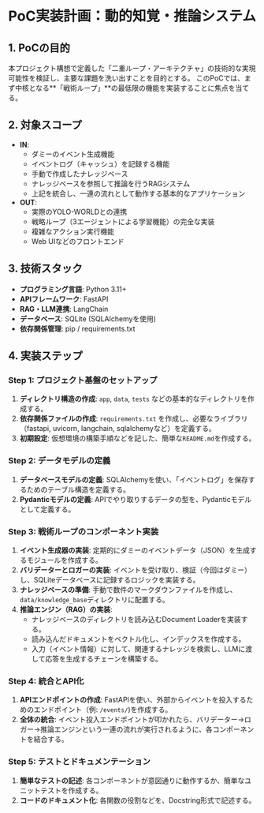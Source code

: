 # PoC実装計画：動的知覚・推論システム

## 1. PoCの目的

本プロジェクト構想で定義した「二重ループ・アーキテクチャ」の技術的な実現可能性を検証し、主要な課題を洗い出すことを目的とする。
このPoCでは、まず中核となる**「戦術ループ」**の最低限の機能を実装することに焦点を当てる。

## 2. 対象スコープ

*   **IN**:
    *   ダミーのイベント生成機能
    *   イベントログ（キャッシュ）を記録する機能
    *   手動で作成したナレッジベース
    *   ナレッジベースを参照して推論を行うRAGシステム
    *   上記を統合し、一連の流れとして動作する基本的なアプリケーション
*   **OUT**:
    *   実際のYOLO-WORLDとの連携
    *   戦略ループ（3エージェントによる学習機能）の完全な実装
    *   複雑なアクション実行機能
    *   Web UIなどのフロントエンド

## 3. 技術スタック

*   **プログラミング言語**: Python 3.11+
*   **APIフレームワーク**: FastAPI
*   **RAG・LLM連携**: LangChain
*   **データベース**: SQLite (SQLAlchemyを使用)
*   **依存関係管理**: pip / requirements.txt

## 4. 実装ステップ

### Step 1: プロジェクト基盤のセットアップ
1.  **ディレクトリ構造の作成**: `app`, `data`, `tests` などの基本的なディレクトリを作成する。
2.  **依存関係ファイルの作成**: `requirements.txt` を作成し、必要なライブラリ（fastapi, uvicorn, langchain, sqlalchemyなど）を定義する。
3.  **初期設定**: 仮想環境の構築手順などを記した、簡単な`README.md`を作成する。

### Step 2: データモデルの定義
1.  **データベースモデルの定義**: SQLAlchemyを使い、「イベントログ」を保存するためのテーブル構造を定義する。
2.  **Pydanticモデルの定義**: APIでやり取りするデータの型を、Pydanticモデルとして定義する。

### Step 3: 戦術ループのコンポーネント実装
1.  **イベント生成器の実装**: 定期的にダミーのイベントデータ（JSON）を生成するモジュールを作成する。
2.  **バリデーターとロガーの実装**: イベントを受け取り、検証（今回はダミー）し、SQLiteデータベースに記録するロジックを実装する。
3.  **ナレッジベースの準備**: 手動で数件のマークダウンファイルを作成し、`data/knowledge_base`ディレクトリに配置する。
4.  **推論エンジン（RAG）の実装**:
    *   ナレッジベースのディレクトリを読み込むDocument Loaderを実装する。
    *   読み込んだドキュメントをベクトル化し、インデックスを作成する。
    *   入力（イベント情報）に対して、関連するナレッジを検索し、LLMに渡して応答を生成するチェーンを構築する。

### Step 4: 統合とAPI化
1.  **APIエンドポイントの作成**: FastAPIを使い、外部からイベントを投入するためのエンドポイント（例: `/events/`)を作成する。
2.  **全体の統合**: イベント投入エンドポイントが叩かれたら、バリデーター→ロガー→推論エンジンという一連の流れが実行されるように、各コンポーネントを結合する。

### Step 5: テストとドキュメンテーション
1.  **簡単なテストの記述**: 各コンポーネントが意図通りに動作するか、簡単なユニットテストを作成する。
2.  **コードのドキュメント化**: 各関数の役割などを、Docstring形式で記述する。 